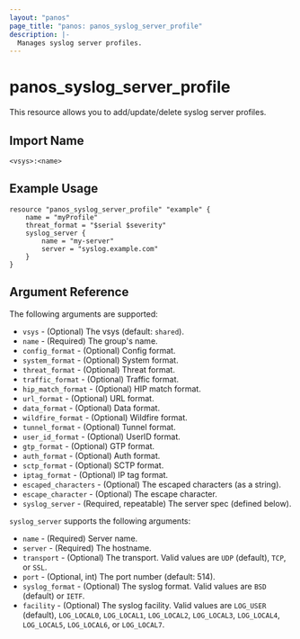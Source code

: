 ```yaml
---
layout: "panos"
page_title: "panos: panos_syslog_server_profile"
description: |-
  Manages syslog server profiles.
---
```


# panos_syslog_server_profile

This resource allows you to add/update/delete syslog server profiles.


## Import Name

```
<vsys>:<name>
```


## Example Usage

```hcl
resource "panos_syslog_server_profile" "example" {
    name = "myProfile"
    threat_format = "$serial $severity"
    syslog_server {
        name = "my-server"
        server = "syslog.example.com"
    }
}
```

## Argument Reference

The following arguments are supported:

* `vsys` - (Optional) The vsys (default: `shared`).
* `name` - (Required) The group's name.
* `config_format` - (Optional) Config format.
* `system_format` - (Optional) System format.
* `threat_format` - (Optional) Threat format.
* `traffic_format` - (Optional) Traffic format.
* `hip_match_format` - (Optional) HIP match format.
* `url_format` - (Optional) URL format.
* `data_format` - (Optional) Data format.
* `wildfire_format` - (Optional) Wildfire format.
* `tunnel_format` - (Optional) Tunnel format.
* `user_id_format` - (Optional) UserID format.
* `gtp_format` - (Optional) GTP format.
* `auth_format` - (Optional) Auth format.
* `sctp_format` - (Optional) SCTP format.
* `iptag_format` - (Optional) IP tag format.
* `escaped_characters` - (Optional) The escaped characters (as a string).
* `escape_character` - (Optional) The escape character.
* `syslog_server` - (Required, repeatable) The server spec (defined below).

`syslog_server` supports the following arguments:

* `name` - (Required) Server name.
* `server` - (Required) The hostname.
* `transport` - (Optional) The transport.  Valid values are `UDP` (default),
  `TCP`, or `SSL`.
* `port` - (Optional, int) The port number (default: 514).
* `syslog_format` - (Optional) The syslog format.  Valid values are `BSD`
  (default) or `IETF`.
* `facility` - (Optional) The syslog facility.  Valid values are `LOG_USER`
  (default), `LOG_LOCAL0`, `LOG_LOCAL1`, `LOG_LOCAL2`, `LOG_LOCAL3`,
  `LOG_LOCAL4`, `LOG_LOCAL5`, `LOG_LOCAL6`, or `LOG_LOCAL7`.
